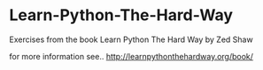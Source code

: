 # Learn-Python-The-Hard-Way

Exercises from the book Learn Python The Hard Way by Zed Shaw

for more information see.. http://learnpythonthehardway.org/book/
